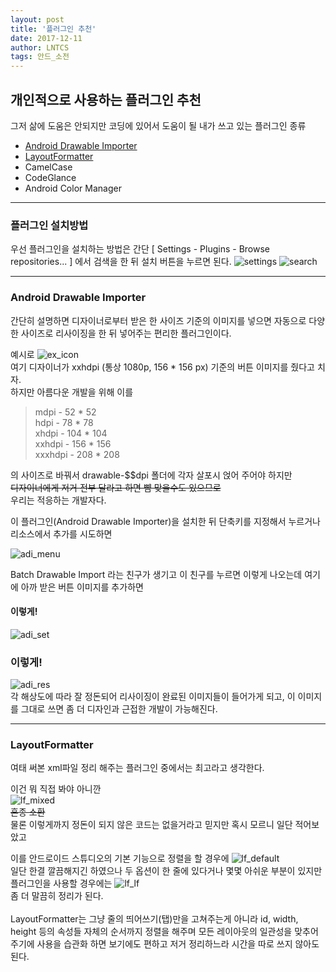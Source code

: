 ```yaml
---
layout: post
title: '플러그인 추천'
date: 2017-12-11
author: LNTCS
tags: 안드_소전
---
```


## 개인적으로 사용하는 플러그인 추천
그저 삶에 도움은 안되지만 코딩에 있어서 도움이 될 내가 쓰고 있는 플러그인 종류


- [Android Drawable Importer](#android-drawable-importer)
- [LayoutFormatter](#layoutformatter)
- CamelCase
- CodeGlance
- Android Color Manager

----

### 플러그인 설치방법
우선 플러그인을 설치하는 방법은 간단
[ Settings - Plugins - Browse repositories... ] 에서 검색을 한 뒤 설치 버튼을 누르면 된다.
![settings](http://LNTCS.github.io/assets/img/171211/settings.png)
![search](http://LNTCS.github.io/assets/img/171211/search.png)

----

### Android Drawable Importer
간단히 설명하면 디자이너로부터 받은 한 사이즈 기준의 이미지를 넣으면 자동으로 다양한 사이즈로 리사이징을 한 뒤 넣어주는 편리한 플러그인이다.

예시로
![ex_icon](http://LNTCS.github.io/assets/img/171211/ex_icon.png)
<br>
여기 디자이너가 xxhdpi (통상 1080p, 156 * 156 px) 기준의 버튼 이미지를 줬다고 치자.<br>
하지만 아름다운 개발을 위해 이를<br>
> mdpi - 52 * 52<br>hdpi - 78 * 78<br>xhdpi - 104 * 104<br>xxhdpi - 156 * 156<br>xxxhdpi - 208 * 208<br>

의 사이즈로 바꿔서 drawable-$$dpi 폴더에 각자 살포시 얹어 주어야 하지만<br>
~~디자이너에게 저거 전부 달라고 하면 뺨 맞을수도 있으므로~~<br>
우리는 적응하는 개발자다.

이 플러그인(Android Drawable Importer)을 설치한 뒤 단축키를 지정해서 누르거나 리소스에서 추가를 시도하면

![adi_menu](http://LNTCS.github.io/assets/img/171211/adi_menu.png)

Batch Drawable Import 라는 친구가 생기고
이 친구를 누르면 이렇게 나오는데 여기에 아까 받은 버튼 이미지를 추가하면

#### 이렇게!
![adi_set](http://LNTCS.github.io/assets/img/171211/adi_set.png)
### 이렇게!
![adi_res](http://LNTCS.github.io/assets/img/171211/adi_res.png)<br>
각 해상도에 따라 잘 정돈되어 리사이징이 완료된 이미지들이 들어가게 되고, 이 이미지를 그대로 쓰면 좀 더 디자인과 근접한 개발이 가능해진다.

----

### LayoutFormatter
여태 써본 xml파일 정리 해주는 플러그인 중에서는 최고라고 생각한다.

이건 뭐 직접 봐야 아니깐<br>
![lf_mixed](http://LNTCS.github.io/assets/img/171211/lf_mixed.png)<br>
~~혼종 소환~~<br>
물론 이렇게까지 정돈이 되지 않은 코드는 없을거라고 믿지만 혹시 모르니 일단 적어보았고<br>

이를 안드로이드 스튜디오의 기본 기능으로 정렬을 할 경우에
![lf_default](http://LNTCS.github.io/assets/img/171211/lf_default.png)<br>
일단 한결 깔끔해지긴 하였으나 두 옵션이 한 줄에 있다거나 몇몇 아쉬운 부분이 있지만 플러그인을 사용할 경우에는
![lf_lf](http://LNTCS.github.io/assets/img/171211/lf_lf.png)<br>
좀 더 말끔히 정리가 된다.<br><br>
LayoutFormatter는 그냥 줄의 띄어쓰기(탭)만을 고쳐주는게 아니라 id, width, height 등의 속성들 자체의 순서까지 정렬을 해주며
모든 레이아웃의 일관성을 맞추어주기에 사용을 습관화 하면 보기에도 편하고 저거 정리하느라 시간을 따로 쓰지 않아도 된다.
